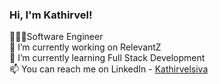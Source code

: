 ### Hi, I'm Kathirvel!
👨🏾‍💻Software Engineer<br/>
🔭 I’m currently working on RelevantZ<br/>
🌱 I’m currently learning Full Stack Development<br/>
📫 You can reach me on LinkedIn - [Kathirvelsiva](https://www.linkedin.com/in/kathirvelsiva/)<br/>
<!--
**KATHIRVELSIVA/KATHIRVELSIVA** is a ✨ _special_ ✨ repository because its `README.md` (this file) appears on your GitHub profile.

Here are some ideas to get you started:
- 👯 I’m looking to collaborate on ...
- 🤔 I’m looking for help with ...
- 💬 Ask me about ...
- 📫 How to reach me: ...
- 😄 Pronouns: ...
- ⚡ Fun fact: ...
-->
